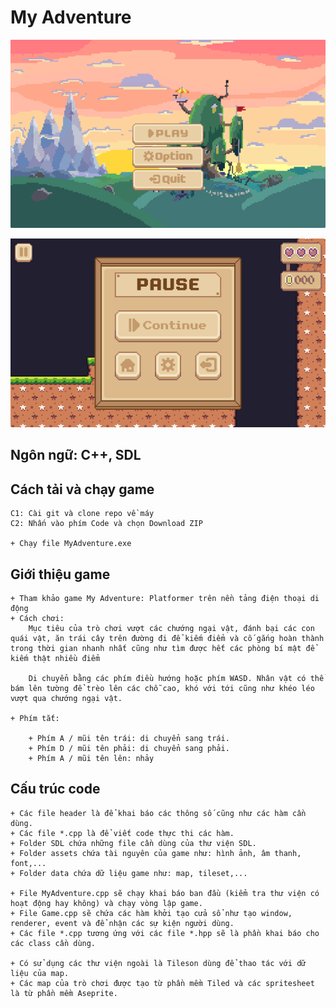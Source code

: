 # My Adventure

![HomeScreen](./assets/img/HomeScreen.png)

![InGameScreen](./assets/img/InGameScreen.png)

## Ngôn ngữ: C++, SDL
## Cách tải và chạy game
    C1: Cài git và clone repo về máy
    C2: Nhấn vào phím Code và chọn Download ZIP

    + Chạy file MyAdventure.exe
## Giới thiệu game
    + Tham khảo game My Adventure: Platformer trên nền tảng điện thoại di động
    + Cách chơi: 
        Mục tiêu của trò chơi vượt các chướng ngại vật, đánh bại các con quái vật, ăn trái cây trên đường đi để kiếm điểm và cố gắng hoàn thành trong thời gian nhanh nhất cũng như tìm được hết các phòng bí mật để kiếm thật nhiều điểm

        Di chuyển bằng các phím điều hướng hoặc phím WASD. Nhân vật có thể bám lên tường để trèo lên các chỗ cao, khó với tới cũng như khéo léo vượt qua chướng ngại vật.

    + Phím tắt:
        
        + Phím A / mũi tên trái: di chuyển sang trái.
        + Phím D / mũi tên phải: di chuyển sang phải.
        + Phím A / mũi tên lên: nhảy

## Cấu trúc code
    
    + Các file header là để khai báo các thông số cũng như các hàm cần dùng.
    + Các file *.cpp là để viết code thực thi các hàm.
    + Folder SDL chứa những file cần dùng của thư viện SDL.
    + Folder assets chứa tài nguyên của game như: hình ảnh, âm thanh, font,...
    + Folder data chứa dữ liệu game như: map, tileset,...

    + File MyAdventure.cpp sẽ chạy khai báo ban đầu (kiểm tra thư viện có hoạt động hay không) và chạy vòng lập game.
    + File Game.cpp sẽ chứa các hàm khởi tạo cửa sổ như tạo window, renderer, event và để nhận các sự kiện người dùng.
    + Các file *.cpp tương ứng với các file *.hpp sẽ là phần khai báo cho các class cần dùng.

    + Có sử dụng các thư viện ngoài là Tileson dùng để thao tác với dữ liệu của map.
    + Các map của trò chơi được tạo từ phần mềm Tiled và các spritesheet là từ phần mềm Aseprite.